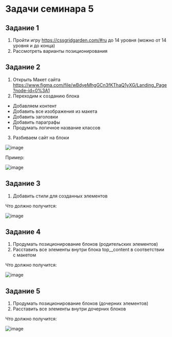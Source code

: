 # Задачи семинара 5

## Задание 1
1.	Пройти игру https://cssgridgarden.com/#ru до 14 уровня (можно от 14 уровня и до конца)
2.	Рассмотреть варианты позиционирования


## Задание 2
1. Открыть Макет сайта https://www.figma.com/file/wBdyeMhgGCn3fKThaQ1yXG/Landing_Page?node-id=0%3A1
2. Переходим к созданию блока
- Добавляем контент
- Добавить все изображения из макета
- Добавить заголовки
- Добавить параграфы
- Продумать логичное название классов 
3. Разбиваем сайт на блоки

![image](https://github.com/ElefantCreature1980/HTML_CSS_Sem/assets/143043858/686e8dfb-e217-4314-b862-98df6295469f)

Пример:

![image](https://github.com/ElefantCreature1980/HTML_CSS_Sem/assets/143043858/bbc01df6-f028-4697-bbcf-1d0d65e0112a)

## Задание 3
1.	Добавить стили для созданных элементов

Что должно получится:

![image](https://github.com/ElefantCreature1980/HTML_CSS_Sem/assets/143043858/e1f53d55-6347-4dd1-827f-cf8b42ccfb02)


## Задание 4
1.	Продумать позиционирование блоков (родительских элементов)
2.	Расставить все элементы внутри блока top__content в соответствии с макетом

Что должно получится:

![image](https://github.com/ElefantCreature1980/HTML_CSS_Sem/assets/143043858/686e8dfb-e217-4314-b862-98df6295469f)

## Задание 5
1.	Продумать позиционирование блоков (дочерних элементов)
2.	Расставить все элементы внутри дочерних блоков


Что должно получится:

![image](https://github.com/ElefantCreature1980/HTML_CSS_Sem/assets/143043858/686e8dfb-e217-4314-b862-98df6295469f)

